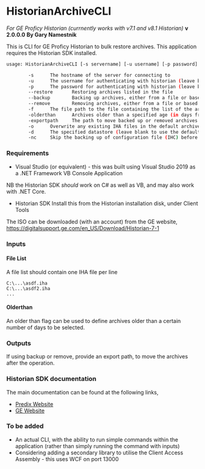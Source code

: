 # HistorianArchiveCLI
*For GE Proficy Historian (currnently works with v7.1 and v8.1 Historian)*
**v 2.0.0.0**
**By Gary Namestnik**

This is CLI for GE Proficy Historian to bulk restore archives. This application requires the Historian SDK installed.

```bash
usage: HistorianArchiveCLI [-s servername] [-u username] [-p password] [--restore] OR [--backup] AND/OR [--remove] [-f filename] [-olderthan days] [-exportpath path] [-o] [-d datastore] [-nc]

        -s      The hostname of the server for connecting to
        -u      The username for authenticating with historian (leave blank to use Windows Authentication)
        -p      The password for authenticating with historian (leave blank to use Windows Authentication)
        --restore       Restoring archives listed in the file
        --backup        Backing up archives, either from a file or based on an age
        --remove        Removing archives, either from a file or based on an age
        -f      The file path to the file containing the list of the archive paths to import for restoring (only IHAs at the moment), one item per line
        -olderthan      Archives older than a specified age (in days from today) to backup and/or remove
        -exportpath     The path to move backed up or removed archives
        -o      Overwrite any existing IHA files in the default archive path
        -d      The specified datastore (leave blank to use the default datastore)
        -nc     Skip the backing up of configuration file (IHC) before restoration
```

### Requirements
- Visual Studio (or equivalent) - this was built using Visual Studio 2019 as a .NET Framework VB Console Application

NB the Historian SDK *should* work on C# as well as VB, and may also work with .NET Core.

- Historian SDK
Install this from the Historian installation disk, under Client Tools

The ISO can be downloaded (with an account) from the GE website, https://digitalsupport.ge.com/en_US/Download/Historian-7-1


### Inputs
#### File List
A file list should contain one IHA file per line
```text
C:\...\asdf.iha
C:\...\asdf2.iha
...
```
#### Olderthan
An older than flag can be used to define archives older than a certain number of days to be selected.

### Outputs
If using backup or remove, provide an export path, to move the archives after the operation.

### Historian SDK documentation

The main documentation can be found at the following links,
- [Predix Website](https://docs.predix.io/en-US/content/historian/apis_and_sdk/historian_sdk/)
- [GE Website](https://www.ge.com/digital/documentation/historian/version71/IMGI4YzMyN2EtM2JhMC00NmQ2LTg2N2MtYjQ2NGE0ZTlhNjhh.html#IMGI4YzMyN2EtM2JhMC00NmQ2LTg2N2MtYjQ2NGE0ZTlhNjhh)


### To be added
- An actual CLI, with the ability to run simple commands within the application (rather than simply running the command with inputs)
- Considering adding a secondary library to utilise the Client Access Assembly - this uses WCF on port 13000
